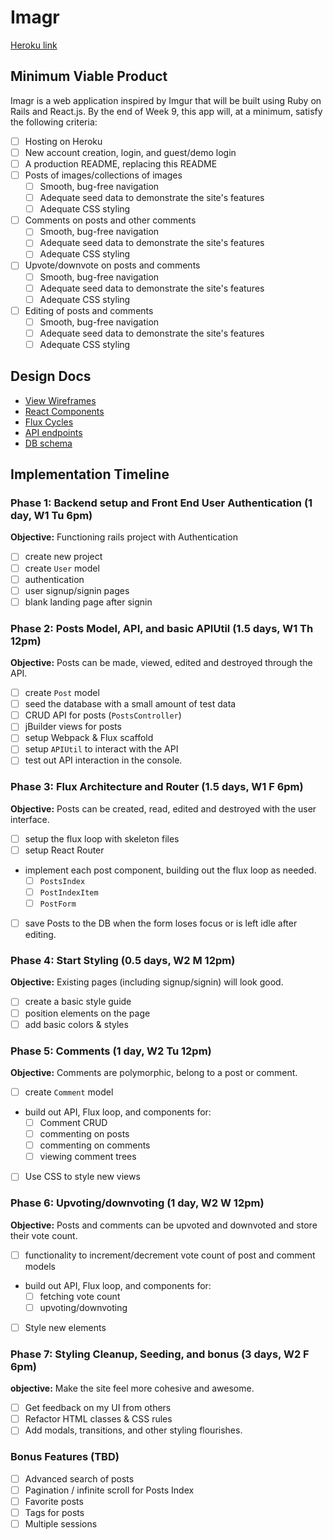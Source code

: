 # Imagr

[Heroku link][heroku]

[heroku]: http://www.herokuapp.com

## Minimum Viable Product

Imagr is a web application inspired by Imgur that will be built using Ruby on Rails and React.js.  By the end of Week 9, this app will, at a minimum, satisfy the following criteria:

- [ ] Hosting on Heroku
- [ ] New account creation, login, and guest/demo login
- [ ] A production README, replacing this README
- [ ] Posts of images/collections of images
  - [ ] Smooth, bug-free navigation
  - [ ] Adequate seed data to demonstrate the site's features
  - [ ] Adequate CSS styling
- [ ] Comments on posts and other comments
  - [ ] Smooth, bug-free navigation
  - [ ] Adequate seed data to demonstrate the site's features
  - [ ] Adequate CSS styling
- [ ] Upvote/downvote on posts and comments
  - [ ] Smooth, bug-free navigation
  - [ ] Adequate seed data to demonstrate the site's features
  - [ ] Adequate CSS styling
- [ ] Editing of posts and comments
  - [ ] Smooth, bug-free navigation
  - [ ] Adequate seed data to demonstrate the site's features
  - [ ] Adequate CSS styling

## Design Docs
* [View Wireframes][views]
* [React Components][components]
* [Flux Cycles][flux-cycles]
* [API endpoints][api-endpoints]
* [DB schema][schema]

[views]: docs/views.md
[components]: docs/components.md
[flux-cycles]: docs/flux-cycles.md
[api-endpoints]: docs/api-endpoints.md
[schema]: docs/schema.md

## Implementation Timeline

### Phase 1: Backend setup and Front End User Authentication (1 day, W1 Tu 6pm)

**Objective:** Functioning rails project with Authentication

- [ ] create new project
- [ ] create `User` model
- [ ] authentication
- [ ] user signup/signin pages
- [ ] blank landing page after signin

### Phase 2: Posts Model, API, and basic APIUtil (1.5 days, W1 Th 12pm)

**Objective:** Posts can be made, viewed, edited and destroyed through
the API.

- [ ] create `Post` model
- [ ] seed the database with a small amount of test data
- [ ] CRUD API for posts (`PostsController`)
- [ ] jBuilder views for posts
- [ ] setup Webpack & Flux scaffold
- [ ] setup `APIUtil` to interact with the API
- [ ] test out API interaction in the console.

### Phase 3: Flux Architecture and Router (1.5 days, W1 F 6pm)

**Objective:** Posts can be created, read, edited and destroyed with the
user interface.

- [ ] setup the flux loop with skeleton files
- [ ] setup React Router
- implement each post component, building out the flux loop as needed.
  - [ ] `PostsIndex`
  - [ ] `PostIndexItem`
  - [ ] `PostForm`
- [ ] save Posts to the DB when the form loses focus or is left idle
  after editing.

### Phase 4: Start Styling (0.5 days, W2 M 12pm)

**Objective:** Existing pages (including signup/signin) will look good.

- [ ] create a basic style guide
- [ ] position elements on the page
- [ ] add basic colors & styles

### Phase 5: Comments (1 day, W2 Tu 12pm)

**Objective:** Comments are polymorphic, belong to a post or comment.

- [ ] create `Comment` model
- build out API, Flux loop, and components for:
  - [ ] Comment CRUD
  - [ ] commenting on posts
  - [ ] commenting on comments
  - [ ] viewing comment trees
- [ ] Use CSS to style new views

### Phase 6: Upvoting/downvoting (1 day, W2 W 12pm)

**Objective:** Posts and comments can be upvoted and downvoted and store their vote count.

- [ ] functionality to increment/decrement vote count of post and comment models
- build out API, Flux loop, and components for:
  - [ ] fetching vote count
  - [ ] upvoting/downvoting
- [ ] Style new elements

### Phase 7: Styling Cleanup, Seeding, and bonus (3 days, W2 F 6pm)

**objective:** Make the site feel more cohesive and awesome.

- [ ] Get feedback on my UI from others
- [ ] Refactor HTML classes & CSS rules
- [ ] Add modals, transitions, and other styling flourishes.

### Bonus Features (TBD)
- [ ] Advanced search of posts
- [ ] Pagination / infinite scroll for Posts Index
- [ ] Favorite posts
- [ ] Tags for posts
- [ ] Multiple sessions

[phase-one]: docs/phases/phase1.md
[phase-two]: docs/phases/phase2.md
[phase-three]: docs/phases/phase3.md
[phase-four]: docs/phases/phase4.md
[phase-five]: docs/phases/phase5.md
